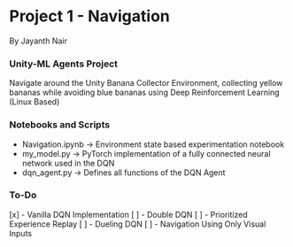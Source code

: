 # Project 1 - Navigation

By Jayanth Nair

### Unity-ML Agents Project
Navigate around the Unity Banana Collector Environment, collecting yellow bananas while avoiding blue bananas using Deep Reinforcement Learning (Linux Based)

### Notebooks and Scripts
- Navigation.ipynb -> Environment state based experimentation notebook
- my_model.py -> PyTorch implementation of a fully connected neural network used in the DQN
- dqn_agent.py -> Defines all functions of the DQN Agent

### To-Do
[x] - Vanilla DQN Implementation
[ ] - Double DQN
[ ] - Prioritized Experience Replay
[ ] - Dueling DQN
[ ] - Navigation Using Only Visual Inputs
